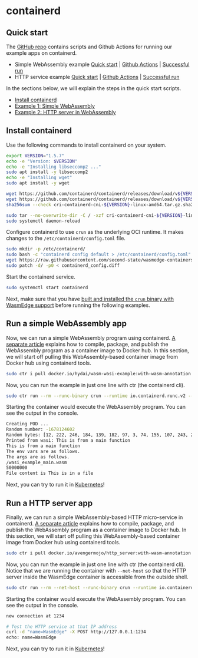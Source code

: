 # containerd

## Quick start

The [GitHub repo](https://github.com/second-state/wasmedge-containers-examples/) contains scripts and Github Actions for running our example
apps on containerd.

* Simple WebAssembly example [Quick start](https://github.com/second-state/wasmedge-containers-examples/blob/main/containerd/README.md) | [Github Actions](https://github.com/second-state/wasmedge-containers-examples/blob/main/.github/workflows/containerd.yml) | [Successful run](https://github.com/second-state/wasmedge-containers-examples/runs/4328930139?check_suite_focus=true#step:4:25)
* HTTP service example [Quick start](https://github.com/second-state/wasmedge-containers-examples/blob/main/containerd/http_server/README.md) | [Github Actions](https://github.com/second-state/wasmedge-containers-examples/blob/main/.github/workflows/containerd-server.yml) | [Successful run](https://github.com/second-state/wasmedge-containers-examples/runs/4328930141?check_suite_focus=true#step:4:44)

In the sections below, we will explain the steps in the quick start scripts.

* [Install containerd](#install-containerd)
* [Example 1: Simple WebAssembly](#run-a-simple-webassembly-app)
* [Example 2: HTTP server in WebAssembly](#run-a-http-server-app)

## Install containerd

Use the following commands to install containerd on your system.

```bash
export VERSION="1.5.7"
echo -e "Version: $VERSION"
echo -e "Installing libseccomp2 ..."
sudo apt install -y libseccomp2
echo -e "Installing wget"
sudo apt install -y wget

wget https://github.com/containerd/containerd/releases/download/v${VERSION}/cri-containerd-cni-${VERSION}-linux-amd64.tar.gz
wget https://github.com/containerd/containerd/releases/download/v${VERSION}/cri-containerd-cni-${VERSION}-linux-amd64.tar.gz.sha256sum
sha256sum --check cri-containerd-cni-${VERSION}-linux-amd64.tar.gz.sha256sum

sudo tar --no-overwrite-dir -C / -xzf cri-containerd-cni-${VERSION}-linux-amd64.tar.gz
sudo systemctl daemon-reload
```

Configure containerd to use `crun` as the underlying OCI runtime.
It makes changes to the `/etc/containerd/config.toml` file.

```bash
sudo mkdir -p /etc/containerd/
sudo bash -c "containerd config default > /etc/containerd/config.toml"
wget https://raw.githubusercontent.com/second-state/wasmedge-containers-examples/main/containerd/containerd_config.diff
sudo patch -d/ -p0 < containerd_config.diff
```

Start the containerd service.

```bash
sudo systemctl start containerd
```

Next, make sure that you have [built and installed the `crun` binary with WasmEdge support](../container/crun.md) before running the following examples.

## Run a simple WebAssembly app

Now, we can run a simple WebAssembly program using containerd.
[A separate article](../demo/wasi.md) explains how to compile, package, and publish the WebAssembly
program as a container image to Docker hub.
In this section, we will start off pulling this WebAssembly-based container
image from Docker hub using containerd tools.

```bash
sudo ctr i pull docker.io/hydai/wasm-wasi-example:with-wasm-annotation
```

Now, you can run the example in just one line with ctr (the containerd cli).

```bash
sudo ctr run --rm --runc-binary crun --runtime io.containerd.runc.v2 --label module.wasm.image/variant=compat-smart docker.io/hydai/wasm-wasi-example:with-wasm-annotation wasm-example /wasi_example_main.wasm 50000000
```

Starting the container would execute the WebAssembly program. You can see the output in the console.

```bash
Creating POD ...
Random number: -1678124602
Random bytes: [12, 222, 246, 184, 139, 182, 97, 3, 74, 155, 107, 243, 20, 164, 175, 250, 60, 9, 98, 25, 244, 92, 224, 233, 221, 196, 112, 97, 151, 155, 19, 204, 54, 136, 171, 93, 204, 129, 177, 163, 187, 52, 33, 32, 63, 104, 128, 20, 204, 60, 40, 183, 236, 220, 130, 41, 74, 181, 103, 178, 43, 231, 92, 211, 219, 47, 223, 137, 70, 70, 132, 96, 208, 126, 142, 0, 133, 166, 112, 63, 126, 164, 122, 49, 94, 80, 26, 110, 124, 114, 108, 90, 62, 250, 195, 19, 189, 203, 175, 189, 236, 112, 203, 230, 104, 130, 150, 39, 113, 240, 17, 252, 115, 42, 12, 185, 62, 145, 161, 3, 37, 161, 195, 138, 232, 39, 235, 222]
Printed from wasi: This is from a main function
This is from a main function
The env vars are as follows.
The args are as follows.
/wasi_example_main.wasm
50000000
File content is This is in a file
```

Next, you can try to run it in [Kubernetes](../kubernetes/kubernetes.md#run-a-simple-webassembly-app)!

## Run a HTTP server app

Finally, we can run a simple WebAssembly-based HTTP micro-service in containerd.
[A separate article](../demo/server.md) explains how to compile, package, and publish the WebAssembly
program as a container image to Docker hub.
In this section, we will start off pulling this WebAssembly-based container
image from Docker hub using containerd tools.

```bash
sudo ctr i pull docker.io/avengermojo/http_server:with-wasm-annotation
```

Now, you can run the example in just one line with ctr (the containerd cli). Notice that we are running the container with `--net-host` so that the HTTP server inside the WasmEdge container is accessible from the outside shell.

```bash
sudo ctr run --rm --net-host --runc-binary crun --runtime io.containerd.runc.v2 --label module.wasm.image/variant=compat-smart docker.io/avengermojo/http_server:with-wasm-annotation http-server-example /http_server.wasm
```

Starting the container would execute the WebAssembly program. You can see the output in the console.

```bash
new connection at 1234

# Test the HTTP service at that IP address
curl -d "name=WasmEdge" -X POST http://127.0.0.1:1234
echo: name=WasmEdge
```

Next, you can try to run it in [Kubernetes](../kubernetes/kubernetes.md#run-a-http-server-app)!
